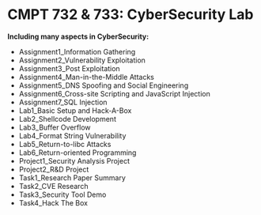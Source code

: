 # CMPT 732 & 733: CyberSecurity Lab

**Including many aspects in CyberSecurity:**

* Assignment1_Information Gathering
* Assignment2_Vulnerability Exploitation
* Assignment3_Post Exploitation
* Assignment4_Man-in-the-Middle Attacks
* Assignment5_DNS Spoofing and Social Engineering
* Assignment6_Cross-site Scripting and JavaScript Injection
* Assignment7_SQL Injection
* Lab1_Basic Setup and Hack-A-Box
* Lab2_Shellcode Development
* Lab3_Buffer Overflow
* Lab4_Format String Vulnerability
* Lab5_Return-to-libc Attacks
* Lab6_Return-oriented Programming
* Project1_Security Analysis Project
* Project2_R&D Project
* Task1_Research Paper Summary
* Task2_CVE Research
* Task3_Security Tool Demo
* Task4_Hack The Box